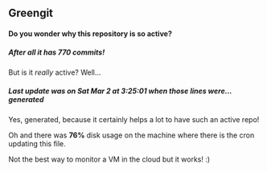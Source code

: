 ## Greengit

#### Do you wonder why this repository is so active?

##### After all it has 770 commits!

But is it *really* active? Well...

##### Last update was on Sat Mar 2 at 3:25:01 when those lines were... generated

Yes, generated, because it certainly helps a lot to have such an active repo!

Oh and there was **76%** disk usage on the machine
where there is the cron updating this file.

Not the best way to monitor a VM in the cloud but it works! :)
